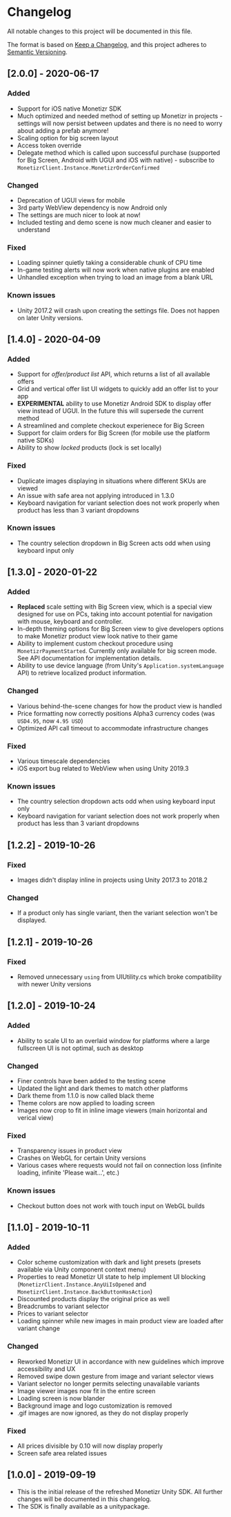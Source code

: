 # Changelog
All notable changes to this project will be documented in this file.

The format is based on [Keep a Changelog](https://keepachangelog.com/en/1.0.0/),
and this project adheres to [Semantic Versioning](https://semver.org/spec/v2.0.0.html).

## [2.0.0] - 2020-06-17

### Added

 * Support for iOS native Monetizr SDK
 * Much optimized and needed method of setting up Monetizr in projects - settings will now persist between updates and there is no need to worry about adding a prefab anymore!
 * Scaling option for big screen layout
 * Access token override
 * Delegate method which is called upon successful purchase (supported for Big Screen, Android with UGUI and iOS with native) - subscribe to `MonetizrClient.Instance.MonetizrOrderConfirmed`

### Changed
 
 * Deprecation of UGUI views for mobile
 * 3rd party WebView dependency is now Android only
 * The settings are much nicer to look at now!
 * Included testing and demo scene is now much cleaner and easier to understand

### Fixed

 * Loading spinner quietly taking a considerable chunk of CPU time
 * In-game testing alerts will now work when native plugins are enabled
 * Unhandled exception when trying to load an image from a blank URL

### Known issues

 * Unity 2017.2 will crash upon creating the settings file. Does not happen on later Unity versions.

## [1.4.0] - 2020-04-09

### Added

 * Support for _offer/product list_ API, which returns a list of all available offers
 * Grid and vertical offer list UI widgets to quickly add an offer list to your app
 * **EXPERIMENTAL** ability to use Monetizr Android SDK to display offer view instead of UGUI. In the future this will supersede the current method
 * A streamlined and complete checkout experienece for Big Screen
 * Support for claim orders for Big Screen (for mobile use the platform native SDKs)
 * Ability to show _locked_ products (lock is set locally)
 
### Fixed

 * Duplicate images displaying in situations where different SKUs are viewed
 * An issue with safe area not applying introduced in 1.3.0
 * Keyboard navigation for variant selection does not work properly when product has less than 3 variant dropdowns

### Known issues

 * The country selection dropdown in Big Screen acts odd when using keyboard input only

## [1.3.0] - 2020-01-22

### Added

 * **Replaced** scale setting with Big Screen view, which is a special view designed for use on PCs, taking into account potential for navigation with mouse, keyboard and controller.
 * In-depth theming options for Big Screen view to give developers options to make Monetizr product view look native to their game
 * Ability to implement custom checkout procedure using `MonetizrPaymentStarted`. Currently only available for big screen mode. See API documentation for implementation details.
 * Ability to use device language (from Unity's `Application.systemLanguage` API) to retrieve localized product information.

### Changed

 * Various behind-the-scene changes for how the product view is handled
 * Price formatting now correctly positions Alpha3 currency codes (was `USD4.95`, now `4.95 USD`)
 * Optimized API call timeout to accommodate infrastructure changes

### Fixed

 * Various timescale dependencies
 * iOS export bug related to WebView when using Unity 2019.3

### Known issues

 * The country selection dropdown acts odd when using keyboard input only
 * Keyboard navigation for variant selection does not work properly when product has less than 3 variant dropdowns

## [1.2.2] - 2019-10-26

### Fixed

 * Images didn't display inline in projects using Unity 2017.3 to 2018.2

### Changed

 * If a product only has single variant, then the variant selection won't be displayed.

## [1.2.1] - 2019-10-26

### Fixed

 * Removed unnecessary `using` from UIUtility.cs which broke compatibility with newer Unity versions

## [1.2.0] - 2019-10-24

### Added

 * Ability to scale UI to an overlaid window for platforms where a large fullscreen UI is not optimal, such as desktop  

### Changed

 * Finer controls have been added to the testing scene
 * Updated the light and dark themes to match other platforms
 * Dark theme from 1.1.0 is now called black theme
 * Theme colors are now applied to loading screen
 * Images now crop to fit in inline image viewers (main horizontal and verical view)

### Fixed  

 * Transparency issues in product view
 * Crashes on WebGL for certain Unity versions
 * Various cases where requests would not fail on connection loss (infinite loading, infinite 'Please wait...', etc.)

### Known issues

 * Checkout button does not work with touch input on WebGL builds

## [1.1.0] - 2019-10-11

### Added

 * Color scheme customization with dark and light presets (presets available via Unity component context menu)
 * Properties to read Monetizr UI state to help implement UI blocking (`MonetizrClient.Instance.AnyUiIsOpened` and `MonetizrClient.Instance.BackButtonHasAction`)
 * Discounted products display the original price as well
 * Breadcrumbs to variant selector
 * Prices to variant selector
 * Loading spinner while new images in main product view are loaded after variant change

### Changed

 * Reworked Monetizr UI in accordance with new guidelines which improve accessibility and UX
 * Removed swipe down gesture from image and variant selector views
 * Variant selector no longer permits selecting unavailable variants
 * Image viewer images now fit in the entire screen
 * Loading screen is now blander
 * Background image and logo customization is removed
 * .gif images are now ignored, as they do not display properly

### Fixed

 * All prices divisible by 0.10 will now display properly
 * Screen safe area related issues

## [1.0.0] - 2019-09-19

 * This is the initial release of the refreshed Monetizr Unity SDK. All further changes will be documented in this changelog.
 * The SDK is finally available as a unitypackage.